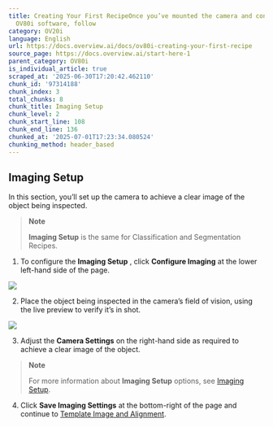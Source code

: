 ```yaml
---
title: Creating Your First RecipeOnce you’ve mounted the camera and connected to the
  OV80i software, follow
category: OV20i
language: English
url: https://docs.overview.ai/docs/ov80i-creating-your-first-recipe
source_page: https://docs.overview.ai/start-here-1
parent_category: OV80i
is_individual_article: true
scraped_at: '2025-06-30T17:20:42.462110'
chunk_id: '97314188'
chunk_index: 3
total_chunks: 8
chunk_title: Imaging Setup
chunk_level: 2
chunk_start_line: 108
chunk_end_line: 136
chunked_at: '2025-07-01T17:23:34.080524'
chunking_method: header_based
---
```


## Imaging Setup

In this section, you’ll set up the camera to achieve a clear image of the object being inspected.

> **Note**
> 
> **Imaging Setup** is the same for Classification and Segmentation Recipes.

  1. To configure the **Imaging Setup** , click **Configure Imaging** at the lower left-hand side of the page.

![](https://cdn.document360.io/863daf20-40fe-49e9-9c91-e3c6cfba55d1/Images/Documentation/image\(171\).png)

  2. Place the object being inspected in the camera’s field of vision, using the live preview to verify it’s in shot.

![](https://cdn.document360.io/863daf20-40fe-49e9-9c91-e3c6cfba55d1/Images/Documentation/image\(175\).png)

  3. Adjust the **Camera Settings** on the right-hand side as required to achieve a clear image of the object.  


> **Note**
> 
> For more information about **Imaging Setup** options, see [Imaging Setup](/docs/imaging-setup).

  4. Click **Save Imaging Settings** at the bottom-right of the page and continue to [Template Image and Alignment](/v1/docs/ov80i-creating-your-first-recipe#template-image-and-alignment).



